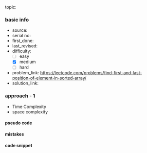 topic:

### basic info
- source: 
- serial no:
- first_done:
- last_revised:
- difficulty:
	- [ ] easy
	- [x] medium
	- [ ] hard
- problem_link: https://leetcode.com/problems/find-first-and-last-position-of-element-in-sorted-array/
- solution_link:

### approach - 1
- Time Complexity
- space complexity

#### pseudo code

#### mistakes

#### code snippet
```python

```